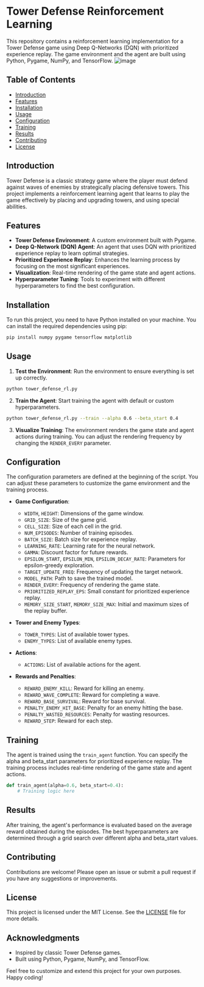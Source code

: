 # Tower Defense Reinforcement Learning

This repository contains a reinforcement learning implementation for a Tower Defense game using Deep Q-Networks (DQN) with prioritized experience replay. The game environment and the agent are built using Python, Pygame, NumPy, and TensorFlow.
![image](https://github.com/user-attachments/assets/0e5b3a67-c186-4e48-a538-f7d61965c564)

## Table of Contents

- [Introduction](#introduction)
- [Features](#features)
- [Installation](#installation)
- [Usage](#usage)
- [Configuration](#configuration)
- [Training](#training)
- [Results](#results)
- [Contributing](#contributing)
- [License](#license)

## Introduction

Tower Defense is a classic strategy game where the player must defend against waves of enemies by strategically placing defensive towers. This project implements a reinforcement learning agent that learns to play the game effectively by placing and upgrading towers, and using special abilities.

## Features

- **Tower Defense Environment**: A custom environment built with Pygame.
- **Deep Q-Network (DQN) Agent**: An agent that uses DQN with prioritized experience replay to learn optimal strategies.
- **Prioritized Experience Replay**: Enhances the learning process by focusing on the most significant experiences.
- **Visualization**: Real-time rendering of the game state and agent actions.
- **Hyperparameter Tuning**: Tools to experiment with different hyperparameters to find the best configuration.

## Installation

To run this project, you need to have Python installed on your machine. You can install the required dependencies using pip:

```bash
pip install numpy pygame tensorflow matplotlib
```

## Usage

1. **Test the Environment**: Run the environment to ensure everything is set up correctly.

```bash
python tower_defense_rl.py
```

2. **Train the Agent**: Start training the agent with default or custom hyperparameters.

```bash
python tower_defense_rl.py --train --alpha 0.6 --beta_start 0.4
```

3. **Visualize Training**: The environment renders the game state and agent actions during training. You can adjust the rendering frequency by changing the `RENDER_EVERY` parameter.

## Configuration

The configuration parameters are defined at the beginning of the script. You can adjust these parameters to customize the game environment and the training process.

- **Game Configuration**:
  - `WIDTH`, `HEIGHT`: Dimensions of the game window.
  - `GRID_SIZE`: Size of the game grid.
  - `CELL_SIZE`: Size of each cell in the grid.
  - `NUM_EPISODES`: Number of training episodes.
  - `BATCH_SIZE`: Batch size for experience replay.
  - `LEARNING_RATE`: Learning rate for the neural network.
  - `GAMMA`: Discount factor for future rewards.
  - `EPSILON_START`, `EPSILON_MIN`, `EPSILON_DECAY_RATE`: Parameters for epsilon-greedy exploration.
  - `TARGET_UPDATE_FREQ`: Frequency of updating the target network.
  - `MODEL_PATH`: Path to save the trained model.
  - `RENDER_EVERY`: Frequency of rendering the game state.
  - `PRIORITIZED_REPLAY_EPS`: Small constant for prioritized experience replay.
  - `MEMORY_SIZE_START`, `MEMORY_SIZE_MAX`: Initial and maximum sizes of the replay buffer.

- **Tower and Enemy Types**:
  - `TOWER_TYPES`: List of available tower types.
  - `ENEMY_TYPES`: List of available enemy types.

- **Actions**:
  - `ACTIONS`: List of available actions for the agent.

- **Rewards and Penalties**:
  - `REWARD_ENEMY_KILL`: Reward for killing an enemy.
  - `REWARD_WAVE_COMPLETE`: Reward for completing a wave.
  - `REWARD_BASE_SURVIVAL`: Reward for base survival.
  - `PENALTY_ENEMY_HIT_BASE`: Penalty for an enemy hitting the base.
  - `PENALTY_WASTED_RESOURCES`: Penalty for wasting resources.
  - `REWARD_STEP`: Reward for each step.

## Training

The agent is trained using the `train_agent` function. You can specify the alpha and beta_start parameters for prioritized experience replay. The training process includes real-time rendering of the game state and agent actions.

```python
def train_agent(alpha=0.6, beta_start=0.4):
    # Training logic here
```

## Results

After training, the agent's performance is evaluated based on the average reward obtained during the episodes. The best hyperparameters are determined through a grid search over different alpha and beta_start values.

## Contributing

Contributions are welcome! Please open an issue or submit a pull request if you have any suggestions or improvements.

## License

This project is licensed under the MIT License. See the [LICENSE](LICENSE) file for more details.

## Acknowledgments

- Inspired by classic Tower Defense games.
- Built using Python, Pygame, NumPy, and TensorFlow.

Feel free to customize and extend this project for your own purposes. Happy coding!
